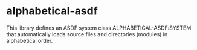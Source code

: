 # alphabetical-asdf
This library defines an ASDF system class ALPHABETICAL-ASDF:SYSTEM that automatically loads source files and directories (modules) in alphabetical order.
